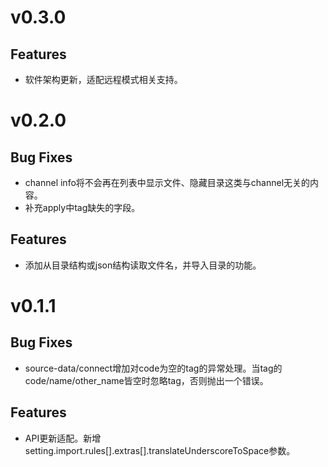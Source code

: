 # v0.3.0
## Features
* 软件架构更新，适配远程模式相关支持。

# v0.2.0
## Bug Fixes
* channel info将不会再在列表中显示文件、隐藏目录这类与channel无关的内容。
* 补充apply中tag缺失的字段。
## Features
* 添加从目录结构或json结构读取文件名，并导入目录的功能。

# v0.1.1
## Bug Fixes
* source-data/connect增加对code为空的tag的异常处理。当tag的code/name/other_name皆空时忽略tag，否则抛出一个错误。
## Features
* API更新适配。新增setting.import.rules[].extras[].translateUnderscoreToSpace参数。